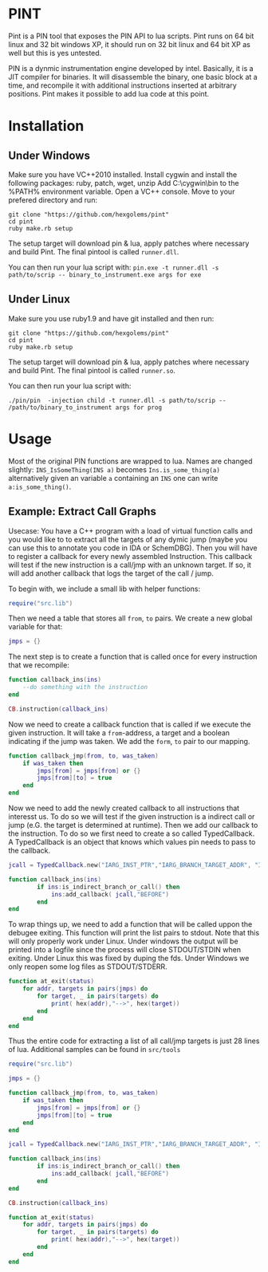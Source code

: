 PINT
====

Pint is a PIN tool that exposes the PIN API to lua scripts.  Pint runs on 64
bit linux and 32 bit windows XP, it should run on 32 bit linux and 64 bit XP as
well but this is yes untested.

PIN is a dynmic instrumentation engine developed by intel. Basically, it is a
JIT compiler for binaries. It will disassemble the binary, one basic block at a
time, and recompile it with additional instructions inserted at arbitrary
positions. Pint makes it possible to add lua code at this point.

Installation
============
Under Windows
-------------
Make sure you have VC++2010 installed.
Install cygwin and install the following packages: ruby, patch, wget, unzip
Add C:\cygwin\bin to the %PATH% environment variable.
Open a VC++ console.
Move to your prefered directory and run:

```
git clone "https://github.com/hexgolems/pint"
cd pint
ruby make.rb setup
```

The setup target will download pin & lua, apply patches where necessary and
build Pint. The final pintool is called `runner.dll`.

You can then run your lua script with:
`pin.exe -t runner.dll -s path/to/scrip -- binary_to_instrument.exe args for exe`


Under Linux
-----------
Make sure you use ruby1.9 and have git installed and then run:

```
git clone "https://github.com/hexgolems/pint"
cd pint
ruby make.rb setup
```

The setup target will download pin & lua, apply patches where necessary and
build Pint. The final pintool is called `runner.so`.

You can then run your lua script with:

`./pin/pin  -injection child -t runner.dll -s path/to/scrip -- /path/to/binary_to_instrument args for prog`


Usage
=====

Most of the original PIN functions are wrapped to lua. Names are changed
slightly: `INS_IsSomeThing(INS a)` becomes `Ins.is_some_thing(a)` alternatively
given an variable `a` containing an `INS` one can write `a:is_some_thing()`.

Example: Extract Call Graphs
----------------------------

Usecase: You have a C++ program with a load of virtual function calls and you
would like to to extract all the targets of any dymic jump (maybe you can use
this to annotate you code in IDA or SchemDBG). Then you will have to register a
callback for every newly assembled Instruction. This callback will test if the
new instruction is a call/jmp with an unknown target. If so, it will add another
callback that logs the target of the call / jump.

To begin with, we include a small lib with helper functions:
```lua
require("src.lib")
```

Then we need a table that stores all `from`, `to` pairs. We create a new global variable for that:
```lua
jmps = {}
```

The next step is to create a function that is called once for every instruction that we recompile:
```lua
function callback_ins(ins)
	--do something with the instruction
end

CB.instruction(callback_ins)
```

Now we need to create a callback function that is called if we execute the given instruction. It will take a `from`-address, a target and a boolean indicating if the jump was taken. We add the `form`, `to` pair to our mapping.
```lua
function callback_jmp(from, to, was_taken)
	if was_taken then 
		jmps[from] = jmps[from] or {}
		jmps[from][to] = true
	end
end
```

Now we need to add the newly created callback to all instructions that interesst us. To do so we will test if the given instruction is a indirect call or jump (e.G. the target is determined at runtime). Then we add our callback to the instruction. To do so we first need to create a so called TypedCallback. A TypedCallback is an object that knows which values pin needs to pass to the callback. 

```lua
jcall = TypedCallback.new("IARG_INST_PTR","IARG_BRANCH_TARGET_ADDR", "IARG_BRANCH_TAKEN", callback_jmp)

function callback_ins(ins)
		if ins:is_indirect_branch_or_call() then
			ins:add_callback( jcall,"BEFORE")
		end
end
```

To wrap things up, we need to add a function that will be called uppon the debugee exiting. This function will print the list pairs to stdout. Note that this will only properly work under Linux. Under windows the output will be printed into a logfile since the process will close STDOUT/STDIN when exiting. Under Linux this was fixed by duping the fds. Under Windows we only reopen some log files as STDOUT/STDERR.

```lua
function at_exit(status)
	for addr, targets in pairs(jmps) do
		for target, _ in pairs(targets) do
			print( hex(addr),"-->", hex(target))
		end
	end
end
```

Thus the entire code for extracting a list of all call/jmp targets is just 28 lines of lua. Additional samples can be found in `src/tools`
```lua
require("src.lib")

jmps = {}

function callback_jmp(from, to, was_taken)
	if was_taken then 
		jmps[from] = jmps[from] or {}
		jmps[from][to] = true
	end
end

jcall = TypedCallback.new("IARG_INST_PTR","IARG_BRANCH_TARGET_ADDR", "IARG_BRANCH_TAKEN", callback_jmp)

function callback_ins(ins)
		if ins:is_indirect_branch_or_call() then
			ins:add_callback( jcall,"BEFORE")
		end
end

CB.instruction(callback_ins)

function at_exit(status)
	for addr, targets in pairs(jmps) do
		for target, _ in pairs(targets) do
			print( hex(addr),"-->", hex(target))
		end
	end
end
```
